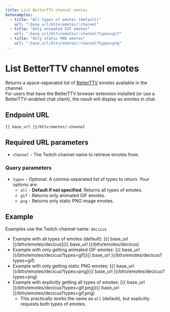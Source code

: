 ```yaml
---
title: List BetterTTV channel emotes
botexamples:
  - title: "All types of emotes (default)"
    url: ":base_url/bttv/emotes/:channel"
  - title: "Only animated GIF emotes"
    url: ":base_url/bttv/emotes/:channel?types=gif"
  - title: "Only static PNG emotes"
    url: ":base_url/bttv/emotes/:channel?types=png"
---
```


# List BetterTTV channel emotes

Returns a space-separated list of [BetterTTV](https://betterttv.com/) emotes available in the channel.  
For users that have the BetterTTV browser extension installed (or use a BetterTTV-enabled chat client), the result will display as emotes in chat.

## Endpoint URL

`{{ base_url }}/bttv/emotes/:channel`

## Required URL parameters

- `channel` - The Twitch channel name to retrieve emotes from.

### Query parameters

- `types` - Optional. A comma-separated list of types to return. Your options are:
    - `all` - **Default if not specified**. Returns all types of emotes.
    - `gif` - Returns only animated GIF emotes.
    - `png` - Returns only static PNG image emotes.

## Example

Examples use the Twitch channel name: `decicus`

- Example with all types of emotes (default): [{{ base_url }}/bttv/emotes/decicus]({{ base_url }}/bttv/emotes/decicus)
- Example with only getting animated GIF emotes: [{{ base_url }}/bttv/emotes/decicus?types=gif]({{ base_url }}/bttv/emotes/decicus?types=gif)
- Example with only getting static PNG emotes: [{{ base_url }}/bttv/emotes/decicus?types=png]({{ base_url }}/bttv/emotes/decicus?types=png)
- Example with explicitly getting all types of emotes: [{{ base_url }}/bttv/emotes/decicus?types=gif,png]({{ base_url }}/bttv/emotes/decicus?types=gif,png)
    - This practically works the same as `all` (default), but explicitly requests both types of emotes.
